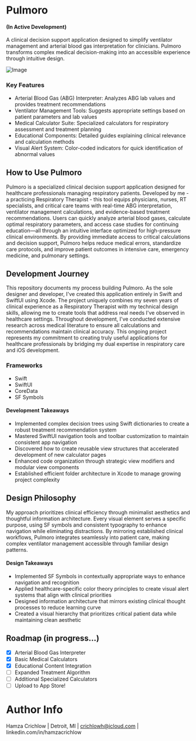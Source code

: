 # Pulmoro 
#### (In Active Development)
A clinical decision support application designed to simplify ventilator management and arterial blood gas interpretation for clinicians. Pulmoro transforms complex medical decision-making into an accessible experience through intuitive design.

![Image](https://github.com/user-attachments/assets/8a349461-450c-4a98-98eb-da1310ebbd70)

### Key Features
- Arterial Blood Gas (ABG) Interpreter: Analyzes ABG lab values and provides treatment recommendations
- Ventilator Management Tools: Suggests appropriate settings based on patient parameters and lab values
- Medical Calculator Suite: Specialized calculators for respiratory assessment and treatment planning
- Educational Components: Detailed guides explaining clinical relevance and calculation methods
- Visual Alert System: Color-coded indicators for quick identification of abnormal values

## How to Use Pulmoro
Pulmoro is a specialized clinical decision support application designed for healthcare professionals managing respiratory patients. Developed by me - a practicing Respiratory Therapist - this tool equips physicians, nurses, RT specialists, and critical care teams with real-time ABG interpretation, ventilator management calculations, and evidence-based treatment recommendations. Users can quickly analyze arterial blood gases, calculate optimal respiratory parameters, and access case studies for continuing education—all through an intuitive interface optimized for high-pressure clinical environments. By providing immediate access to critical calculations and decision support, Pulmoro helps reduce medical errors, standardize care protocols, and improve patient outcomes in intensive care, emergency medicine, and pulmonary settings.

## Development Journey
This repository documents my process building Pulmoro. As the sole designer and developer, I've created this application entirely in Swift and SwiftUI using Xcode. The project uniquely combines my seven years of clinical experience as a Respiratory Therapist with my technical design skills, allowing me to create tools that address real needs I've observed in healthcare settings. Throughout development, I've conducted extensive research across medical literature to ensure all calculations and recommendations maintain clinical accuracy. This ongoing project represents my commitment to creating truly useful applications for healthcare professionals by bridging my dual expertise in respiratory care and iOS development.

### Frameworks
- Swift
- SwiftUI
- CoreData
- SF Symbols

#### Development Takeaways
- Implemented complex decision trees using Swift dictionaries to create a robust treatment recommendation system
- Mastered SwiftUI navigation tools and toolbar customization to maintain consistent app navigation
- Discovered how to create reusable view structures that accelerated development of new calculator pages
- Enhanced code organization through strategic view modifiers and modular view components
- Established efficient folder architecture in Xcode to manage growing project complexity

## Design Philosophy
My approach prioritizes clinical efficiency through minimalist aesthetics and thoughtful information architecture. Every visual element serves a specific purpose, using SF symbols and consistent typography to enhance navigation while eliminating distractions. By mirroring established clinical workflows, Pulmoro integrates seamlessly into patient care, making complex ventilator management accessible through familiar design patterns.

#### Design Takeaways
- Implemented SF Symbols in contextually appropriate ways to enhance navigation and recognition
- Applied healthcare-specific color theory principles to create visual alert systems that align with clinical priorities
- Designed information architecture that mirrors existing clinical thought processes to reduce learning curve
- Created a visual hierarchy that prioritizes critical patient data while maintaining clean aesthetic

## Roadmap (in progress...)
- [x] Arterial Blood Gas Interpreter
- [x] Basic Medical Calculators
- [x] Educational Content Integration
- [ ] Expanded Treatment Algorithm
- [ ] Additional Specialized Calculators
- [ ] Upload to App Store!

# Author Info
Hamza Crichlow |
Detroit, MI |
crichlowh@icloud.com |
linkedin.com/in/hamzacrichlow
